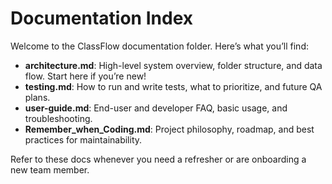 # Documentation Index

Welcome to the ClassFlow documentation folder. Here’s what you’ll find:

- **architecture.md**: High-level system overview, folder structure, and data flow. Start here if you’re new!
- **testing.md**: How to run and write tests, what to prioritize, and future QA plans.
- **user-guide.md**: End-user and developer FAQ, basic usage, and troubleshooting.
- **Remember_when_Coding.md**: Project philosophy, roadmap, and best practices for maintainability.

Refer to these docs whenever you need a refresher or are onboarding a new team member. 
